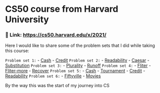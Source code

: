 # CS50 course from Harvard University
### 🔗 Link: https://cs50.harvard.edu/x/2021/
Here I would like to share some of the problem sets that I did while taking this course:
  
  `Problem set 1:`
      - [Cash](https://cs50.harvard.edu/x/2021/psets/1/cash/)
      - [Credit](https://cs50.harvard.edu/x/2021/psets/1/credit/) 
  `Problem set 2:`
      - [Readability](https://cs50.harvard.edu/x/2021/psets/2/readability/)
      - [Caesar](https://cs50.harvard.edu/x/2021/psets/2/caesar/)
      - [Substitution](https://cs50.harvard.edu/x/2021/psets/2/substitution/)
  `Problem set 3:`
      - [Plurality](https://cs50.harvard.edu/x/2021/psets/3/plurality/)
      - [Runoff](https://cs50.harvard.edu/x/2021/psets/3/runoff/)
  `Problem set 4:`
      - [Fliter](https://cs50.harvard.edu/x/2021/psets/4/filter/less/)
      - [Fliter-more](https://cs50.harvard.edu/x/2021/psets/4/filter/more/)
      - [Recover](https://cs50.harvard.edu/x/2021/psets/4/recover/)
  `Problem set 5:`
      - [Cash](https://cs50.harvard.edu/x/2021/psets/6/cash/)
      - [Tournament](https://cs50.harvard.edu/x/2021/labs/6/)
      - [Credit](https://cs50.harvard.edu/x/2021/psets/6/credit/)
      - [Readability](https://cs50.harvard.edu/x/2021/psets/6/readability/)
  `Problem set 6:`
      - [Fiftyville](https://cs50.harvard.edu/x/2021/psets/7/movies/)
      - [Movies](https://cs50.harvard.edu/x/2021/psets/7/movies/)  
      
 By the way this was the start of my journey into CS

